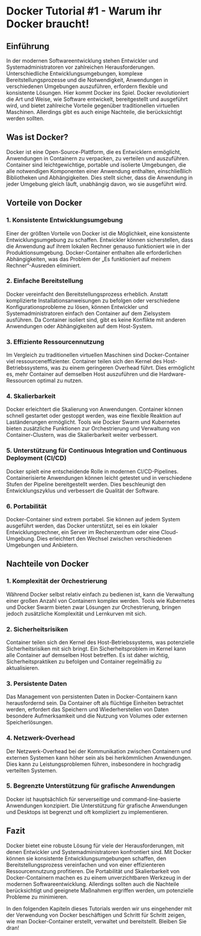 
# Docker Tutorial #1 - Warum ihr Docker braucht!

## Einführung

In der modernen Softwareentwicklung stehen Entwickler und Systemadministratoren vor zahlreichen Herausforderungen. Unterschiedliche Entwicklungsumgebungen, komplexe Bereitstellungsprozesse und die Notwendigkeit, Anwendungen in verschiedenen Umgebungen auszuführen, erfordern flexible und konsistente Lösungen. Hier kommt Docker ins Spiel. Docker revolutioniert die Art und Weise, wie Software entwickelt, bereitgestellt und ausgeführt wird, und bietet zahlreiche Vorteile gegenüber traditionellen virtuellen Maschinen. Allerdings gibt es auch einige Nachteile, die berücksichtigt werden sollten.

## Was ist Docker?

Docker ist eine Open-Source-Plattform, die es Entwicklern ermöglicht, Anwendungen in Containern zu verpacken, zu verteilen und auszuführen. Container sind leichtgewichtige, portable und isolierte Umgebungen, die alle notwendigen Komponenten einer Anwendung enthalten, einschließlich Bibliotheken und Abhängigkeiten. Dies stellt sicher, dass die Anwendung in jeder Umgebung gleich läuft, unabhängig davon, wo sie ausgeführt wird.

## Vorteile von Docker

### 1. Konsistente Entwicklungsumgebung

Einer der größten Vorteile von Docker ist die Möglichkeit, eine konsistente Entwicklungsumgebung zu schaffen. Entwickler können sicherstellen, dass die Anwendung auf ihrem lokalen Rechner genauso funktioniert wie in der Produktionsumgebung. Docker-Container enthalten alle erforderlichen Abhängigkeiten, was das Problem der „Es funktioniert auf meinem Rechner“-Ausreden eliminiert.

### 2. Einfache Bereitstellung

Docker vereinfacht den Bereitstellungsprozess erheblich. Anstatt komplizierte Installationsanweisungen zu befolgen oder verschiedene Konfigurationsprobleme zu lösen, können Entwickler und Systemadministratoren einfach den Container auf dem Zielsystem ausführen. Da Container isoliert sind, gibt es keine Konflikte mit anderen Anwendungen oder Abhängigkeiten auf dem Host-System.

### 3. Effiziente Ressourcennutzung

Im Vergleich zu traditionellen virtuellen Maschinen sind Docker-Container viel ressourceneffizienter. Container teilen sich den Kernel des Host-Betriebssystems, was zu einem geringeren Overhead führt. Dies ermöglicht es, mehr Container auf demselben Host auszuführen und die Hardware-Ressourcen optimal zu nutzen.

### 4. Skalierbarkeit

Docker erleichtert die Skalierung von Anwendungen. Container können schnell gestartet oder gestoppt werden, was eine flexible Reaktion auf Laständerungen ermöglicht. Tools wie Docker Swarm und Kubernetes bieten zusätzliche Funktionen zur Orchestrierung und Verwaltung von Container-Clustern, was die Skalierbarkeit weiter verbessert.

### 5. Unterstützung für Continuous Integration und Continuous Deployment (CI/CD)

Docker spielt eine entscheidende Rolle in modernen CI/CD-Pipelines. Containerisierte Anwendungen können leicht getestet und in verschiedene Stufen der Pipeline bereitgestellt werden. Dies beschleunigt den Entwicklungszyklus und verbessert die Qualität der Software.

### 6. Portabilität

Docker-Container sind extrem portabel. Sie können auf jedem System ausgeführt werden, das Docker unterstützt, sei es ein lokaler Entwicklungsrechner, ein Server im Rechenzentrum oder eine Cloud-Umgebung. Dies erleichtert den Wechsel zwischen verschiedenen Umgebungen und Anbietern.

## Nachteile von Docker

### 1. Komplexität der Orchestrierung

Während Docker selbst relativ einfach zu bedienen ist, kann die Verwaltung einer großen Anzahl von Containern komplex werden. Tools wie Kubernetes und Docker Swarm bieten zwar Lösungen zur Orchestrierung, bringen jedoch zusätzliche Komplexität und Lernkurven mit sich.

### 2. Sicherheitsrisiken

Container teilen sich den Kernel des Host-Betriebssystems, was potenzielle Sicherheitsrisiken mit sich bringt. Ein Sicherheitsproblem im Kernel kann alle Container auf demselben Host betreffen. Es ist daher wichtig, Sicherheitspraktiken zu befolgen und Container regelmäßig zu aktualisieren.

### 3. Persistente Daten

Das Management von persistenten Daten in Docker-Containern kann herausfordernd sein. Da Container oft als flüchtige Einheiten betrachtet werden, erfordert das Speichern und Wiederherstellen von Daten besondere Aufmerksamkeit und die Nutzung von Volumes oder externen Speicherlösungen.

### 4. Netzwerk-Overhead

Der Netzwerk-Overhead bei der Kommunikation zwischen Containern und externen Systemen kann höher sein als bei herkömmlichen Anwendungen. Dies kann zu Leistungsproblemen führen, insbesondere in hochgradig verteilten Systemen.

### 5. Begrenzte Unterstützung für grafische Anwendungen

Docker ist hauptsächlich für serverseitige und command-line-basierte Anwendungen konzipiert. Die Unterstützung für grafische Anwendungen und Desktops ist begrenzt und oft kompliziert zu implementieren.

## Fazit

Docker bietet eine robuste Lösung für viele der Herausforderungen, mit denen Entwickler und Systemadministratoren konfrontiert sind. Mit Docker können sie konsistente Entwicklungsumgebungen schaffen, den Bereitstellungsprozess vereinfachen und von einer effizienteren Ressourcennutzung profitieren. Die Portabilität und Skalierbarkeit von Docker-Containern machen es zu einem unverzichtbaren Werkzeug in der modernen Softwareentwicklung. Allerdings sollten auch die Nachteile berücksichtigt und geeignete Maßnahmen ergriffen werden, um potenzielle Probleme zu minimieren.

In den folgenden Kapiteln dieses Tutorials werden wir uns eingehender mit der Verwendung von Docker beschäftigen und Schritt für Schritt zeigen, wie man Docker-Container erstellt, verwaltet und bereitstellt. Bleiben Sie dran!